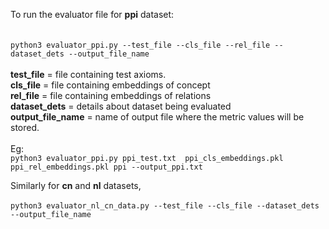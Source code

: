 To run the evaluator file for **ppi** dataset: <br />
<br />
<br />
```python3 evaluator_ppi.py --test_file --cls_file --rel_file --dataset_dets --output_file_name```
<br />
<br />
**test_file** = file containing test axioms. <br />
**cls_file** = file containing embeddings of concept <br />
**rel_file** = file containing embeddings of relations <br />
**dataset_dets** = details about dataset being evaluated <br />
**output_file_name** = name of output file where the metric values will be stored. <br />
<br />
Eg:
<br />
```python3 evaluator_ppi.py ppi_test.txt  ppi_cls_embeddings.pkl ppi_rel_embeddings.pkl ppi --output_ppi.txt```

Similarly for **cn** and **nl** datasets, <br />
<br />
```python3 evaluator_nl_cn_data.py --test_file --cls_file --dataset_dets --output_file_name```
